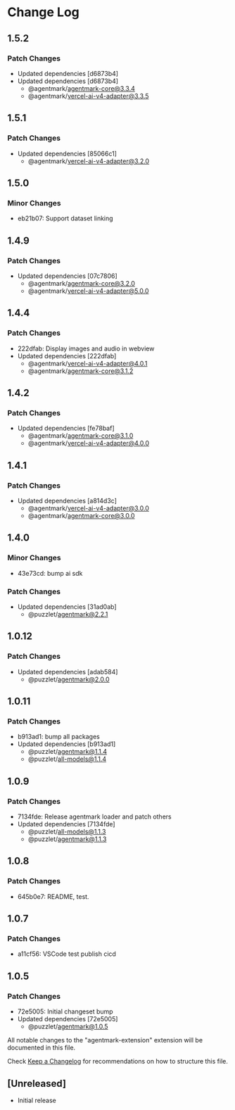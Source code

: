# Change Log

## 1.5.2

### Patch Changes

- Updated dependencies [d6873b4]
- Updated dependencies [d6873b4]
  - @agentmark/agentmark-core@3.3.4
  - @agentmark/vercel-ai-v4-adapter@3.3.5

## 1.5.1

### Patch Changes

- Updated dependencies [85066c1]
  - @agentmark/vercel-ai-v4-adapter@3.2.0

## 1.5.0

### Minor Changes

- eb21b07: Support dataset linking

## 1.4.9

### Patch Changes

- Updated dependencies [07c7806]
  - @agentmark/agentmark-core@3.2.0
  - @agentmark/vercel-ai-v4-adapter@5.0.0

## 1.4.4

### Patch Changes

- 222dfab: Display images and audio in webview
- Updated dependencies [222dfab]
  - @agentmark/vercel-ai-v4-adapter@4.0.1
  - @agentmark/agentmark-core@3.1.2

## 1.4.2

### Patch Changes

- Updated dependencies [fe78baf]
  - @agentmark/agentmark-core@3.1.0
  - @agentmark/vercel-ai-v4-adapter@4.0.0

## 1.4.1

### Patch Changes

- Updated dependencies [a814d3c]
  - @agentmark/vercel-ai-v4-adapter@3.0.0
  - @agentmark/agentmark-core@3.0.0

## 1.4.0

### Minor Changes

- 43e73cd: bump ai sdk

### Patch Changes

- Updated dependencies [31ad0ab]
  - @puzzlet/agentmark@2.2.1

## 1.0.12

### Patch Changes

- Updated dependencies [adab584]
  - @puzzlet/agentmark@2.0.0

## 1.0.11

### Patch Changes

- b913ad1: bump all packages
- Updated dependencies [b913ad1]
  - @puzzlet/agentmark@1.1.4
  - @puzzlet/all-models@1.1.4

## 1.0.9

### Patch Changes

- 7134fde: Release agentmark loader and patch others
- Updated dependencies [7134fde]
  - @puzzlet/all-models@1.1.3
  - @puzzlet/agentmark@1.1.3

## 1.0.8

### Patch Changes

- 645b0e7: README, test.

## 1.0.7

### Patch Changes

- a11cf56: VSCode test publish cicd

## 1.0.5

### Patch Changes

- 72e5005: Initial changeset bump
- Updated dependencies [72e5005]
  - @puzzlet/agentmark@1.0.5

All notable changes to the "agentmark-extension" extension will be documented in this file.

Check [Keep a Changelog](http://keepachangelog.com/) for recommendations on how to structure this file.

## [Unreleased]

- Initial release
